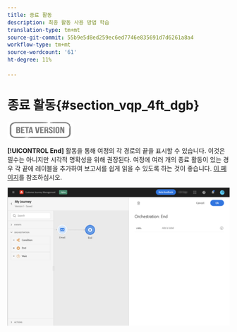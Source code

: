 ```yaml
---
title: 종료 활동
description: 최종 활동 사용 방법 학습
translation-type: tm+mt
source-git-commit: 55b9e5d8ed259ec6ed7746e835691d7d6261a8a4
workflow-type: tm+mt
source-wordcount: '61'
ht-degree: 11%

---
```


# 종료 활동{#section_vqp_4ft_dgb}

![](../assets/do-not-localize/badge.png)

**[!UICONTROL End]** 활동을 통해 여정의 각 경로의 끝을 표시할 수 있습니다. 이것은 필수는 아니지만 시각적 명확성을 위해 권장된다. 여정에 여러 개의 종료 활동이 있는 경우 각 끝에 레이블을 추가하여 보고서를 쉽게 읽을 수 있도록 하는 것이 좋습니다. [이 페이지](../reports/live-report.md)를 참조하십시오.

![](../assets/journey54.png)
